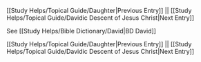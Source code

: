 [[Study Helps/Topical Guide/Daughter|Previous Entry]]  ||  [[Study Helps/Topical Guide/Davidic Descent of Jesus Christ|Next Entry]]

 See [[Study Helps/Bible Dictionary/David|BD David]]

[[Study Helps/Topical Guide/Daughter|Previous Entry]]  ||  [[Study Helps/Topical Guide/Davidic Descent of Jesus Christ|Next Entry]]